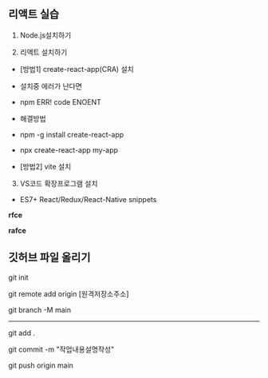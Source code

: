 ## 리액트 실습

1. Node.js설치하기

2. 리액트 설치하기

+ [방법1] create-react-app(CRA) 설치

* 설치중 에러가 난다면
* npm ERR! code ENOENT

* 해결방법
* npm -g install create-react-app
* npx create-react-app my-app

+ [방법2] vite 설치

3. VS코드 확장프로그램 설치

* ES7+ React/Redux/React-Native snippets

**rfce**

**rafce**

## 깃허브 파일 올리기 
git init

git remote add origin [원격저장소주소]

git branch -M main

-----

git add .

git commit -m "작업내용설명작성"

git push origin main

